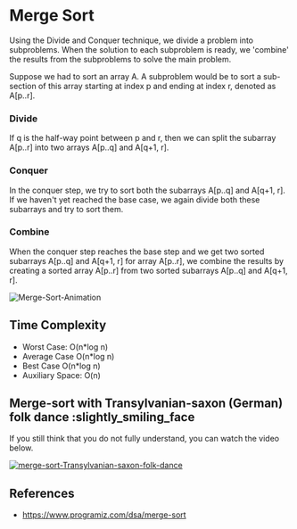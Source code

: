 # Merge Sort

Using the Divide and Conquer technique, we divide a problem into subproblems. When the solution to each subproblem is ready, we 'combine' the results from the subproblems to solve the main problem.

Suppose we had to sort an array A. A subproblem would be to sort a sub-section of this array starting at index p and ending at index r, denoted as A[p..r].

### Divide

If q is the half-way point between p and r, then we can split the subarray A[p..r] into two arrays A[p..q] and A[q+1, r].

### Conquer

In the conquer step, we try to sort both the subarrays A[p..q] and A[q+1, r]. If we haven't yet reached the base case, we again divide both these subarrays and try to sort them.

### Combine

When the conquer step reaches the base step and we get two sorted subarrays A[p..q] and A[q+1, r] for array A[p..r], we combine the results by creating a sorted array A[p..r] from two sorted subarrays A[p..q] and A[q+1, r].

![Merge-Sort-Animation](https://upload.wikimedia.org/wikipedia/commons/c/cc/Merge-sort-example-300px.gif?20151222172210)

## Time Complexity

- Worst Case: O(n*log n)
- Average Case O(n*log n)
- Best Case O(n*log n)
- Auxiliary Space: O(n)

## Merge-sort with Transylvanian-saxon (German) folk dance :slightly_smiling_face

If you still think that you do not fully understand, you can watch the video below.

[![merge-sort-Transylvanian-saxon-folk-dance](https://img.youtube.com/vi/XaqR3G_NVoo/0.jpg)](https://www.youtube.com/watch?v=XaqR3G_NVoo)

## References

- <https://www.programiz.com/dsa/merge-sort>
